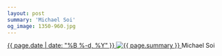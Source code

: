 ```yaml
---
layout: post
summary: 'Michael Soi'
og_image: 1350-960.jpg
---
```


<p>
 <time>
  <a href="/1350">
   {{ page.date | date: "%B %-d, %Y" }}
  </a>
 </time>
 <a href="/1350">
  <img alt="{{ page.summary }}" data-taken="5/4/2021" sizes="(min-width: 700px) 50vw, calc(100vw - 2rem)" src="{{ site.assets_url }}/1350-480.jpg" srcset="{{ site.assets_url }}/1350-240.jpg 240w, {{ site.assets_url }}/1350-480.jpg 480w, {{ site.assets_url }}/1350-720.jpg 720w, {{ site.assets_url }}/1350-960.jpg 960w"/>
 </a>
 <span>
  Michael Soi
 </span>
</p>
